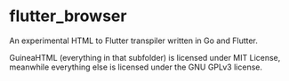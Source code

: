 # flutter_browser

An experimental HTML to Flutter transpiler written in Go and Flutter.

GuineaHTML (everything in that subfolder) is licensed under MIT License, meanwhile everything else is licensed under the GNU GPLv3 license.
